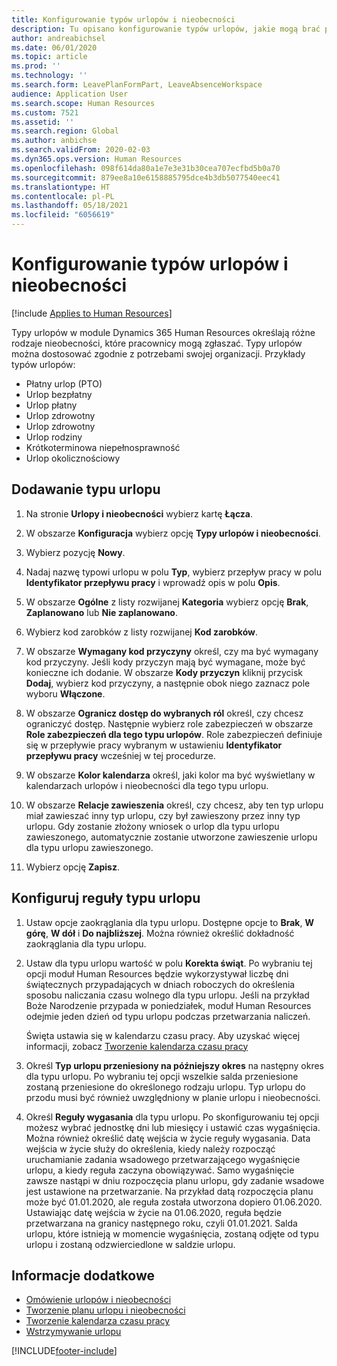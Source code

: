 ```yaml
---
title: Konfigurowanie typów urlopów i nieobecności
description: Tu opisano konfigurowanie typów urlopów, jakie mogą brać pracownicy w module Dynamics 365 Human Resources.
author: andreabichsel
ms.date: 06/01/2020
ms.topic: article
ms.prod: ''
ms.technology: ''
ms.search.form: LeavePlanFormPart, LeaveAbsenceWorkspace
audience: Application User
ms.search.scope: Human Resources
ms.custom: 7521
ms.assetid: ''
ms.search.region: Global
ms.author: anbichse
ms.search.validFrom: 2020-02-03
ms.dyn365.ops.version: Human Resources
ms.openlocfilehash: 098f614da80a1e7e3e31b30cea707ecfbd5b0a70
ms.sourcegitcommit: 879ee8a10e6158885795dce4b3db5077540eec41
ms.translationtype: HT
ms.contentlocale: pl-PL
ms.lasthandoff: 05/18/2021
ms.locfileid: "6056619"
---
```

# <a name="configure-leave-and-absence-types"></a>Konfigurowanie typów urlopów i nieobecności

[!include [Applies to Human Resources](../includes/applies-to-hr.md)]

Typy urlopów w module Dynamics 365 Human Resources określają różne rodzaje nieobecności, które pracownicy mogą zgłaszać. Typy urlopów można dostosować zgodnie z potrzebami swojej organizacji. Przykłady typów urlopów:

- Płatny urlop (PTO)
- Urlop bezpłatny
- Urlop płatny
- Urlop zdrowotny
- Urlop zdrowotny
- Urlop rodziny
- Krótkoterminowa niepełnosprawność
- Urlop okolicznościowy

## <a name="add-a-leave-type"></a>Dodawanie typu urlopu

1. Na stronie **Urlopy i nieobecności** wybierz kartę **Łącza**.

2. W obszarze **Konfiguracja** wybierz opcję **Typy urlopów i nieobecności**.

3. Wybierz pozycję **Nowy**.

4. Nadaj nazwę typowi urlopu w polu **Typ**, wybierz przepływ pracy w polu **Identyfikator przepływu pracy** i wprowadź opis w polu **Opis**.

5. W obszarze **Ogólne** z listy rozwijanej **Kategoria** wybierz opcję **Brak**, **Zaplanowano** lub **Nie zaplanowano**.

6. Wybierz kod zarobków z listy rozwijanej **Kod zarobków**.

7. W obszarze **Wymagany kod przyczyny** określ, czy ma być wymagany kod przyczyny. Jeśli kody przyczyn mają być wymagane, może być konieczne ich dodanie. W obszarze **Kody przyczyn** kliknij przycisk **Dodaj**, wybierz kod przyczyny, a następnie obok niego zaznacz pole wyboru **Włączone**.

8. W obszarze **Ogranicz dostęp do wybranych ról** określ, czy chcesz ograniczyć dostęp. Następnie wybierz role zabezpieczeń w obszarze **Role zabezpieczeń dla tego typu urlopów**. Role zabezpieczeń definiuje się w przepływie pracy wybranym w ustawieniu **Identyfikator przepływu pracy** wcześniej w tej procedurze.

9. W obszarze **Kolor kalendarza** określ, jaki kolor ma być wyświetlany w kalendarzach urlopów i nieobecności dla tego typu urlopu. 

10. W obszarze **Relacje zawieszenia** określ, czy chcesz, aby ten typ urlopu miał zawieszać inny typ urlopu, czy był zawieszony przez inny typ urlopu. Gdy zostanie złożony wniosek o urlop dla typu urlopu zawieszonego, automatycznie zostanie utworzone zawieszenie urlopu dla typu urlopu zawieszonego. 

10. Wybierz opcję **Zapisz**.

## <a name="configure-leave-type-rules"></a>Konfiguruj reguły typu urlopu

1. Ustaw opcje zaokrąglania dla typu urlopu. Dostępne opcje to **Brak**, **W górę**, **W dół** i **Do najbliższej**. Można również określić dokładność zaokrąglania dla typu urlopu.

2. Ustaw dla typu urlopu wartość w polu **Korekta świąt**. Po wybraniu tej opcji moduł Human Resources będzie wykorzystywał liczbę dni świątecznych przypadających w dniach roboczych do określenia sposobu naliczania czasu wolnego dla typu urlopu. Jeśli na przykład Boże Narodzenie przypada w poniedziałek, moduł Human Resources odejmie jeden dzień od typu urlopu podczas przetwarzania naliczeń.

   Święta ustawia się w kalendarzu czasu pracy. Aby uzyskać więcej informacji, zobacz [Tworzenie kalendarza czasu pracy](hr-leave-and-absence-working-time-calendar.md)
   
 3. Określ **Typ urlopu przeniesiony na późniejszy okres** na następny okres dla typu urlopu. Po wybraniu tej opcji wszelkie salda przeniesione zostaną przeniesione do określonego rodzaju urlopu. Typ urlopu do przodu musi być również uwzględniony w planie urlopu i nieobecności. 
 
 4. Określ **Reguły wygasania** dla typu urlopu. Po skonfigurowaniu tej opcji możesz wybrać jednostkę dni lub miesięcy i ustawić czas wygaśnięcia. Można również określić datę wejścia w życie reguły wygasania. Data wejścia w życie służy do określenia, kiedy należy rozpocząć uruchamianie zadania wsadowego przetwarzającego wygaśnięcie urlopu, a kiedy reguła zaczyna obowiązywać. Samo wygaśnięcie zawsze nastąpi w dniu rozpoczęcia planu urlopu, gdy zadanie wsadowe jest ustawione na przetwarzanie. Na przykład datą rozpoczęcia planu może być 01.01.2020, ale reguła została utworzona dopiero 01.06.2020. Ustawiając datę wejścia w życie na 01.06.2020, reguła będzie przetwarzana na granicy następnego roku, czyli 01.01.2021. Salda urlopu, które istnieją w momencie wygaśnięcia, zostaną odjęte od typu urlopu i zostaną odzwierciedlone w saldzie urlopu. 
 
## <a name="see-also"></a>Informacje dodatkowe

- [Omówienie urlopów i nieobecności](hr-leave-and-absence-overview.md)
- [Tworzenie planu urlopu i nieobecności](hr-leave-and-absence-plans.md)
- [Tworzenie kalendarza czasu pracy](hr-leave-and-absence-working-time-calendar.md)
- [Wstrzymywanie urlopu](hr-leave-and-absence-suspend-leave.md)



[!INCLUDE[footer-include](../includes/footer-banner.md)]
